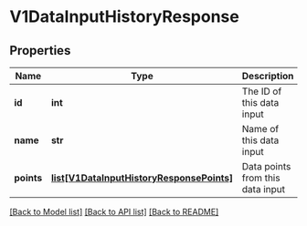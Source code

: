 # V1DataInputHistoryResponse

## Properties
Name | Type | Description | Notes
------------ | ------------- | ------------- | -------------
**id** | **int** | The ID of this data input | [optional] 
**name** | **str** | Name of this data input | 
**points** | [**list[V1DataInputHistoryResponsePoints]**](V1DataInputHistoryResponsePoints.md) | Data points from this data input | [optional] 

[[Back to Model list]](../README.md#documentation-for-models) [[Back to API list]](../README.md#documentation-for-api-endpoints) [[Back to README]](../README.md)


